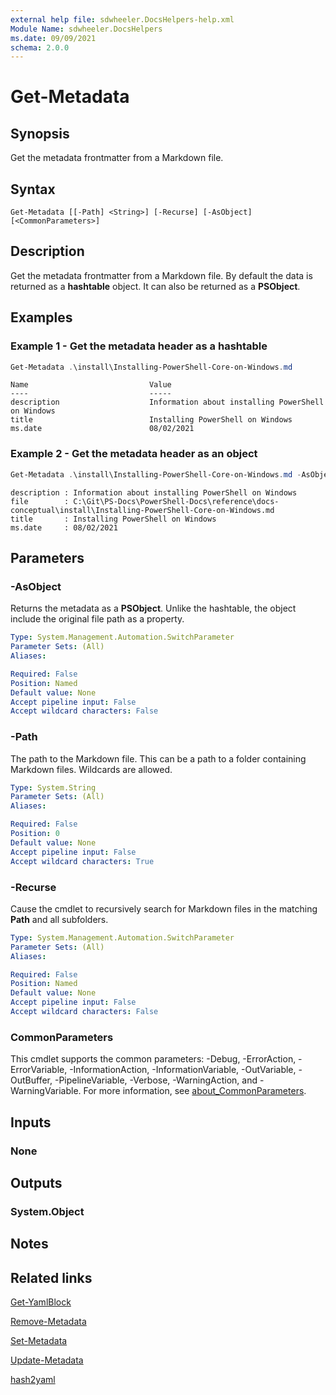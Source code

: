 ```yaml
---
external help file: sdwheeler.DocsHelpers-help.xml
Module Name: sdwheeler.DocsHelpers
ms.date: 09/09/2021
schema: 2.0.0
---
```


# Get-Metadata

## Synopsis
Get the metadata frontmatter from a Markdown file.

## Syntax

```
Get-Metadata [[-Path] <String>] [-Recurse] [-AsObject] [<CommonParameters>]
```

## Description

Get the metadata frontmatter from a Markdown file. By default the data is returned as a
**hashtable** object. It can also be returned as a **PSObject**.

## Examples

### Example 1 - Get the metadata header as a hashtable

```powershell
Get-Metadata .\install\Installing-PowerShell-Core-on-Windows.md
```

```Output
Name                           Value
----                           -----
description                    Information about installing PowerShell on Windows
title                          Installing PowerShell on Windows
ms.date                        08/02/2021
```

### Example 2 - Get the metadata header as an object

```powershell
Get-Metadata .\install\Installing-PowerShell-Core-on-Windows.md -AsObject | Format-list
```

```Output
description : Information about installing PowerShell on Windows
file        : C:\Git\PS-Docs\PowerShell-Docs\reference\docs-conceptual\install\Installing-PowerShell-Core-on-Windows.md
title       : Installing PowerShell on Windows
ms.date     : 08/02/2021
```

## Parameters

### -AsObject

Returns the metadata as a **PSObject**. Unlike the hashtable, the object include the original file
path as a property.

```yaml
Type: System.Management.Automation.SwitchParameter
Parameter Sets: (All)
Aliases:

Required: False
Position: Named
Default value: None
Accept pipeline input: False
Accept wildcard characters: False
```

### -Path

The path to the Markdown file. This can be a path to a folder containing Markdown files. Wildcards
are allowed.

```yaml
Type: System.String
Parameter Sets: (All)
Aliases:

Required: False
Position: 0
Default value: None
Accept pipeline input: False
Accept wildcard characters: True
```

### -Recurse

Cause the cmdlet to recursively search for Markdown files in the matching **Path** and all
subfolders.

```yaml
Type: System.Management.Automation.SwitchParameter
Parameter Sets: (All)
Aliases:

Required: False
Position: Named
Default value: None
Accept pipeline input: False
Accept wildcard characters: False
```

### CommonParameters

This cmdlet supports the common parameters: -Debug, -ErrorAction, -ErrorVariable,
-InformationAction, -InformationVariable, -OutVariable, -OutBuffer, -PipelineVariable, -Verbose,
-WarningAction, and -WarningVariable. For more information, see
[about_CommonParameters](http://go.microsoft.com/fwlink/?LinkID=113216).

## Inputs

### None

## Outputs

### System.Object

## Notes

## Related links

[Get-YamlBlock](Get-YamlBlock.md)

[Remove-Metadata](Remove-Metadata.md)

[Set-Metadata](Set-Metadata.md)

[Update-Metadata](Update-Metadata.md)

[hash2yaml](hash2yaml.md)
